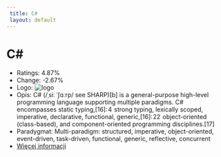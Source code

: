 ```yaml
--- 
 title: C# 
 layout: default 
--- 
```

# C#
- Ratings: 4.87%
- Change: -2.67%
- Logo: ![logo](https://www.tiobe.com/wp-content/themes/tiobe/tiobe-index/images/C_.png)
- Opis: C# (/ˌsiː ˈʃɑːrp/ see SHARP)[b] is a general-purpose high-level programming language supporting multiple paradigms. C# encompasses static typing,[16]: 4  strong typing, lexically scoped, imperative, declarative, functional, generic,[16]: 22  object-oriented (class-based), and component-oriented programming disciplines.[17]
- Paradygmat: Multi-paradigm: structured, imperative, object-oriented, event-driven, task-driven, functional, generic, reflective, concurrent
- [Więcej informacji](https://en.wikipedia.org/wiki/C_Sharp_(programming_language))

